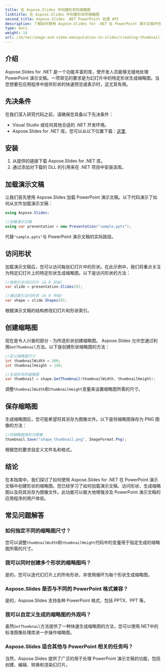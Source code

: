 ```yaml
---
title: 在 Aspose.Slides 中创建形状的缩略图
linktitle: 在 Aspose.Slides 中创建形状的缩略图
second_title: Aspose.Slides .NET PowerPoint 处理 API
description: 了解如何使用 Aspose.Slides for .NET 在 PowerPoint 演示文稿中创建形状的缩略图。本分步指南提供了实用的代码示例，从加载演示文稿到生成和保存缩略图。
type: docs
weight: 14
url: /zh/net/image-and-video-manipulation-in-slides/creating-thumbnail-shape/
---
```


## 介绍

Aspose.Slides for .NET 是一个功能丰富的库，使开发人员能够无缝地处理 PowerPoint 演示文稿。一项常见的要求是为幻灯片中的特定形状生成缩略图。当您想要在应用程序中提供形状的快速预览或表示时，这尤其有用。

## 先决条件

在我们深入研究代码之前，请确保您具备以下先决条件：

- Visual Studio 或任何其他合适的 .NET 开发环境。
-  Aspose.Slides for .NET 库。您可以从以下位置下载：[这里](https://releases.aspose.com/slides/net/).

## 安装

1. 从提供的链接下载 Aspose.Slides for .NET 库。
2. 通过添加对下载的 DLL 的引用来在 .NET 项目中安装该库。

## 加载演示文稿

让我们首先使用 Aspose.Slides 加载 PowerPoint 演示文稿。以下代码演示了如何从文件加载演示文稿：

```csharp
using Aspose.Slides;

//加载演示文稿
using var presentation = new Presentation("sample.pptx");
```

代替`"sample.pptx"`与 PowerPoint 演示文稿的实际路径。

## 访问形状

加载演示文稿后，您可以访问每张幻灯片中的形状。在此示例中，我们将重点关注为特定幻灯片上的特定形状生成缩略图。以下是访问形状的方法：

```csharp
//按索引访问幻灯片（从 0 开始）
var slide = presentation.Slides[0];

//通过索引访问形状（从 0 开始）
var shape = slide.Shapes[0];
```

根据演示文稿的结构修改幻灯片和形状索引。

## 创建缩略图

现在是令人兴奋的部分 - 为所选形状创建缩略图。 Aspose.Slides 允许您通过利用`GetThumbnail`方法。以下是创建形状缩略图的方法：

```csharp
//定义缩略图尺寸
int thumbnailWidth = 200;
int thumbnailHeight = 150;

//生成形状的缩略图
var thumbnail = shape.GetThumbnail(thumbnailWidth, thumbnailHeight);
```

调整`thumbnailWidth`和`thumbnailHeight`变量来设置缩略图所需的尺寸。

## 保存缩略图

生成缩略图后，您可能希望将其另存为图像文件。以下是将缩略图保存为 PNG 图像的方法：

```csharp
//将缩略图保存为图像
thumbnail.Save("shape_thumbnail.png", ImageFormat.Png);
```

根据您的要求自定义文件名和格式。

## 结论

在本指南中，我们探讨了如何使用 Aspose.Slides for .NET 在 PowerPoint 演示文稿中创建形状的缩略图。您已经学习了如何加载演示文稿、访问形状、生成缩略图以及将其另存为图像文件。此功能可以极大地增强涉及 PowerPoint 演示文稿的应用程序的用户体验。

## 常见问题解答

### 如何指定不同的缩略图尺寸？

您可以调整`thumbnailWidth`和`thumbnailHeight`代码中的变量用于指定生成的缩略图所需的尺寸。

### 我可以同时创建多个形状的缩略图吗？

是的，您可以迭代幻灯片上的所有形状，并使用循环为每个形状生成缩略图。

### Aspose.Slides 是否与不同的 PowerPoint 格式兼容？

是的，Aspose.Slides 支持各种 PowerPoint 格式，包括 PPTX、PPT 等。

### 我可以自定义生成的缩略图的外观吗？

虽然`GetThumbnail`方法提供了一种快速生成缩略图的方法，您可以使用.NET中的标准图像处理库进一步操作缩略图。

### Aspose.Slides 适合其他与 PowerPoint 相关的任务吗？

当然，Aspose.Slides 提供了广泛的用于处理 PowerPoint 演示文稿的功能，包括创建、编辑、转换和渲染幻灯片。